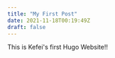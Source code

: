 ```yaml
---
title: "My First Post"
date: 2021-11-18T00:19:49Z
draft: false
---
```


This is Kefei's first Hugo Website!!